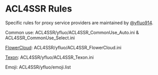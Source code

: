 # ACL4SSR Rules

Specific rules for proxy service providers are maintained by [@yfluo914](https://github.com/yfluo914).

Common use: ACL4SSR/yfluo/ACL4SSR_CommonUse_Auto.ini & ACL4SSR_CommonUse_Select.ini

[FlowerCloud](https://flower.yt/aff.php?aff=677): ACL4SSR/yfluo/ACL4SSR_FlowerCloud.ini

[Texon](https://texon.io/portal/aff.php?aff=238): ACL4SSR/yfluo/ACL4SSR_Texon.ini

Emoji: ACL4SSR/yfluo/emoji.list